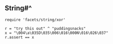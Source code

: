 ## String#^

    require 'facets/string/xor'

    r = "try this out" ^ "puddingsnacks"
    x = "\004\a\035D\035\006\016\000N\016\026\037"
    r.assert == x


